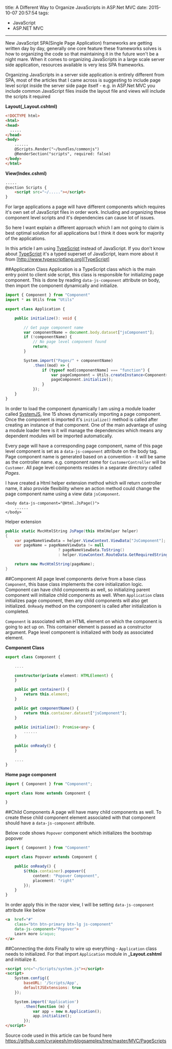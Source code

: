 title: A Different Way to Organize JavaScripts in ASP.Net MVC
date: 2015-10-07 20:57:54
tags:
- JavaScript
- ASP.NET MVC
---

New JavaScript SPA(Single Page Application) frameworks are getting written day by day, generally one core feature these frameworks solves is how to organizing the code so that maintaining it in the future won't be a night mare. When it comes to organizing JavaScripts in a large scale server side application, resources available is very less SPA frameworks.

Organizing JavaScripts in a server side application is entirely different from SPA, most of the articles that I came across is suggesting to include page level script inside the server side page itself - e.g. in ASP.Net MVC you include common JavaScript files inside the layout file and views will include the scripts it required

**Layout(_Layout.cshtml)**
```html
<!DOCTYPE html>
<html>
<head>
  .....
</head>
<body>
    ......
    @Scripts.Render("~/bundles/commonjs")
    @RenderSection("scripts", required: false)
</body>
</html>

```

**View(Index.cshml)**
```html
.....
@section Scripts {
    <script src="~/....."></script>
}

```

For large applications a page will have different components which requires it's own set of JavaScript files in order work. Including and organizing these component level scripts and it's dependencies can cause lot of issues.

So here I want explain a different approach which I am not going to claim is best optimal solution for all applications but I think it does work for majority of the applications.

In this article I am using [TypeScript] instead of JavaScript. If you don't know about [TypeScript] it's a typed superset of JavaScript, learn more about it from  [http://www.typescriptlang.org][TypeScript]

##Application Class
Application is a TypeScript class which is the main entry point to client side script, this class is responsible for initializing page component. This is done by reading `data-js-component` attribute on body, then import the component dynamically and initialize.


```typescript
import { Component } from "Component"
import * as Utils from "Utils"

export class Application {

    public initialize(): void {

        // Get page component name
        var componentName = document.body.dataset["jsComponent"];
        if (!componentName) {
            // No page level component found
            return;
        }

        System.import("Pages/" + componentName)
            .then((mod) => {
                if (typeof mod[componentName] === "function") {
                    var pageComponent = Utils.createInstance<Component>(mod[componentName], document.body);
                    pageComponent.initialize();
                }
            });
    }
}
```
In order to load the component dynamically I am using a module loader called [SystemJS], line 15 shows dynamically importing a page component. Once the component is imported it's `initialize()` method is called after creating an instance of that component. One of the main advantage of using a module loader here is it will manage the dependencies which means any dependent modules will be imported automatically.

Every page will have a corresponding page component, name of this page level component is set as a `data-js-component` attribute on the body tag. Page component name is generated based on a convention - it will be same as the controller name. e.g. component name for `CustomerController` will be `Customer`. All page level components resides in a separate directory called *Pages*.

I have created a Html helper extension method which will return controller name, it also provide flexibility where an action method could change the page component name using a view data `jsComponent`.

```
<body data-js-component="@Html.JsPage()">
    ......
</body>
```
Helper extension
```csharp
public static MvcHtmlString JsPage(this HtmlHelper helper)
{
    var pageNameViewData = helper.ViewContext.ViewData["JsComponent"];
    var pageName = pageNameViewData != null
                       ? pageNameViewData.ToString()
                       : helper.ViewContext.RouteData.GetRequiredString("controller");

    return new MvcHtmlString(pageName);
}
```

##Component
All page level components derive from a base class `Component`, this base class implements the core initialization logic. Component can have child components as well, so initializing parent component will initialize child components as well. When `Application` class initializes page component, then any child components will also get initialized. `OnReady` method on the component is called after initialization is completed.

`Component` is associated with an HTML element on which the component is going to act up on. This container element is passed as a constructor argument. Page level component is initialized with body as associated element.

**Component Class**
```typescript
export class Component {

    ....

    constructor(private element: HTMLElement) {
    }

    public get container() {
        return this.element;
    }

    public get componentName() {
        return this.container.dataset["jsComponent"];
    }

    public initialize(): Promise<any> {
        ......
    }

    public onReady() {
    }

    ....    
}
```
**Home page component**
```typescript
import { Component } from "Component";

export class Home extends Component {

}
```

##Child Components
A page will have many child components as well. To create these child component element associated with that component should have a `data-js-component` attribute.

Below code shows `Popover` component which initializes the bootstrap popover

```typescript
import { Component } from "Component"

export class Popover extends Component {

    public onReady() {
        $(this.container).popover({
            content: "Popover Component",
            placement: "right"
        });
    }
}
```
In order apply this in the razor view, I will be setting `data-js-component` attribute like below

```html
<a  href="#"
    class="btn btn-primary btn-lg js-component"
    data-js-component="Popover">
    Learn more &raquo;
</a>
```

##Connecting the dots
Finally to wire up everything - `Application` class needs to initialized. For that import `Application` module in **_Layout.cshtml** and initialize it.

```html
<script src="~/Scripts/system.js"></script>
<script>
    System.config({
        baseURL: '/Scripts/App',
        defaultJSExtensions: true
    });

    System.import('Application')
        .then(function (m) {
            var app = new m.Application();
            app.initialize();
        });
</script>
```

Source code used in this article can be found here https://github.com/cvrajeesh/myblogsamples/tree/master/MVC/PageScripts

[TypeScript]: http://www.typescriptlang.org/
[SystemJS]: https://github.com/systemjs/systemjs
